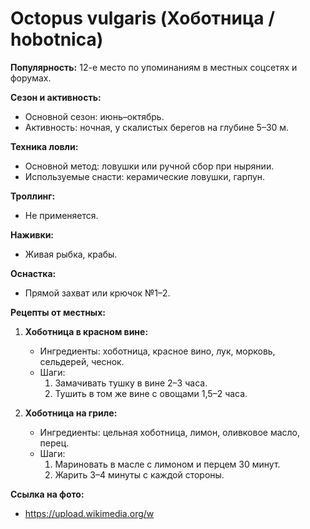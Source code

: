 # Octopus vulgaris (Хоботница / hobotnica)

**Популярность:** 12-е место по упоминаниям в местных соцсетях и форумах.

**Сезон и активность:**
- Основной сезон: июнь–октябрь.
- Активность: ночная, у скалистых берегов на глубине 5–30 м.

**Техника ловли:**
- Основной метод: ловушки или ручной сбор при нырянии.
- Используемые снасти: керамические ловушки, гарпун.

**Троллинг:**
- Не применяется.

**Наживки:**
- Живая рыбка, крабы.

**Оснастка:**
- Прямой захват или крючок №1–2.

**Рецепты от местных:**
1. **Хоботница в красном вине:**
   - Ингредиенты: хоботница, красное вино, лук, морковь, сельдерей, чеснок.
   - Шаги:
     1. Замачивать тушку в вине 2–3 часа.
     2. Тушить в том же вине с овощами 1,5–2 часа.

2. **Хоботница на гриле:**
   - Ингредиенты: цельная хоботница, лимон, оливковое масло, перец.
   - Шаги:
     1. Мариновать в масле с лимоном и перцем 30 минут.
     2. Жарить 3–4 минуты с каждой стороны.

**Ссылка на фото:**
- https://upload.wikimedia.org/w

